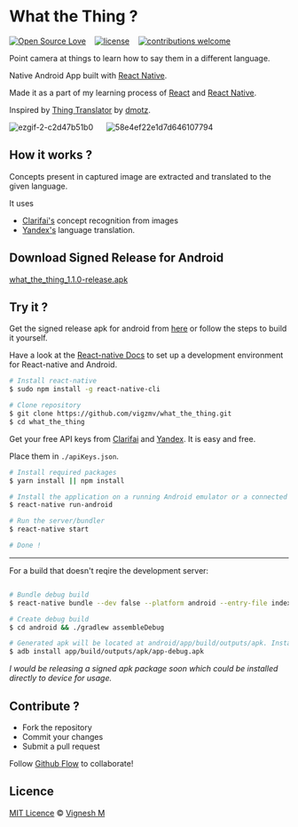# What the Thing ?

[![Open Source Love](https://badges.frapsoft.com/os/v2/open-source.svg?v=102)](https://github.com/vigzmv/what_the_thing)  &nbsp;&nbsp;
[![license](https://img.shields.io/github/license/mashape/apistatus.svg)](https://github.com/vigzmv/what_the_thing)  &nbsp;&nbsp;
[![contributions welcome](https://img.shields.io/badge/contributions-welcome-brightgreen.svg?style=flat)](https://github.com/vigzmv/what_the_thing)

Point camera at things to learn how to say them in a different language.

Native Android App built with [React Native](https://github.com/facebook/react-native).

Made it as a part of my learning process of [React](https://github.com/facebook/react-native) and [React Native](https://github.com/facebook/react-native).

Inspired by [Thing Translator](https://github.com/dmotz/thing-translator) by [dmotz](https://github.com/dmotz).

![ezgif-2-c2d47b51b0](https://cloud.githubusercontent.com/assets/14950089/24720723/b2305c4e-1a5b-11e7-8717-672866128ef0.gif)
&nbsp;&nbsp;&nbsp;&nbsp;
![58e4ef22e1d7d646107794](https://cloud.githubusercontent.com/assets/14950089/24707372/ec7b4538-1a30-11e7-944d-98addd4ff146.gif)

## How it works ?

Concepts present in captured image are extracted and translated to the given language.

It uses

- [Clarifai's](https://clarifai.com/) concept recognition from images
- [Yandex's](https://tech.yandex.com/translate/) language translation.


## Download Signed Release for Android

[what_the_thing_1.1.0-release.apk](https://github.com/vigzmv/what_the_thing/releases/tag/v1.1.0)


## Try it ?

Get the signed release apk for android from [here](https://github.com/vigzmv/what_the_thing/releases/tag/v1.1.0) or follow the steps to build it yourself.

Have a look at the [React-native Docs](https://facebook.github.io/react-native/docs/getting-started.html) to set up a development environment for React-native and Android.

```sh
# Install react-native
$ sudo npm install -g react-native-cli

# Clone repository
$ git clone https://github.com/vigzmv/what_the_thing.git
$ cd what_the_thing

```

Get your free API keys from [Clarifai](https://clarifai.com/) and [Yandex](https://tech.yandex.com/translate/). It is easy and free.

Place them in `./apiKeys.json`.

```sh
# Install required packages
$ yarn install || npm install

# Install the application on a running Android emulator or a connected Android device
$ react-native run-android

# Run the server/bundler
$ react-native start

# Done !
```

<hr/>

For a build that doesn't reqire the development server:

```sh

# Bundle debug build
$ react-native bundle --dev false --platform android --entry-file index.android.js --bundle-output ./android/app/build/intermediates/assets/debug/index.android.bundle --assets-dest ./android/app/build/intermediates/res/merged/debug

# Create debug build
$ cd android && ./gradlew assembleDebug

# Generated apk will be located at android/app/build/outputs/apk. Install it with
$ adb install app/build/outputs/apk/app-debug.apk

```


_I would be releasing a signed apk package soon which could be installed directly to device for usage._

## Contribute ?

- Fork the repository
- Commit your changes
- Submit a pull request

Follow [Github Flow](https://help.github.com/articles/github-flow/) to collaborate!

## Licence

[MIT Licence](https://github.com/vigzmv/what_the_thing/blob/master/LICENSE) © [Vignesh M](https://vigneshm.com)
